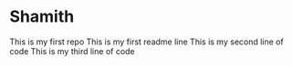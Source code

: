 # Shamith
This is my first repo
This is my first readme line
This is my second line of code
This is my third line of code

